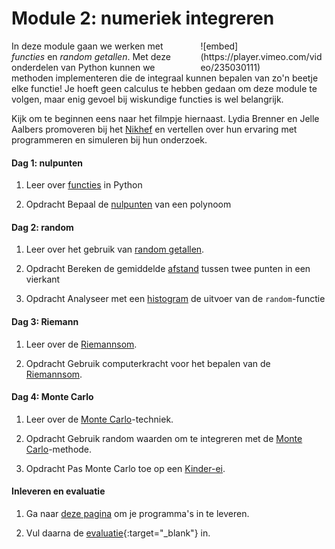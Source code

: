 # Module 2: numeriek integreren

<div style="width: 40%; float:right; margin-left: 2em;">
![embed](https://player.vimeo.com/video/235030111)
</div>

In deze module gaan we werken met *functies* en *random getallen*. Met deze onderdelen van Python kunnen we methoden implementeren die de integraal kunnen bepalen van zo'n beetje elke functie! Je hoeft geen calculus te hebben gedaan om deze module te volgen, maar enig gevoel bij wiskundige functies is wel belangrijk.

Kijk om te beginnen eens naar het filmpje hiernaast. Lydia Brenner en Jelle Aalbers promoveren bij het [Nikhef](http://www.nikhef.nl/) en vertellen over hun ervaring met programmeren en simuleren bij hun onderzoek.

#### Dag 1: nulpunten

1. Leer over [functies](/python/functies) in Python

3. <span class="label label-primary">Opdracht</span> Bepaal de [nulpunten](/integreren/nulpunten) van een polynoom

#### Dag 2: random

1. Leer over het gebruik van [random getallen](/python/random).

2. <span class="label label-primary">Opdracht</span> Bereken de gemiddelde [afstand](/integreren/afstand) tussen twee punten in een vierkant

3. <span class="label label-primary">Opdracht</span> Analyseer met een [histogram](/integreren/histogram) de uitvoer van de `random`-functie

#### Dag 3: Riemann

1. Leer over de [Riemannsom](/technieken/riemannsom).

2. <span class="label label-primary">Opdracht</span> Gebruik computerkracht voor het bepalen van de [Riemannsom](/integreren/riemann).

#### Dag 4: Monte Carlo

1. Leer over de [Monte Carlo](/technieken/monte-carlo)-techniek.

2. <span class="label label-primary">Opdracht</span> Gebruik random waarden om te integreren met de [Monte Carlo](/integreren/monte-carlo)-methode.

3. <span class="label label-primary">Opdracht</span> Pas Monte Carlo toe op een [Kinder-ei](/integreren/ei).

#### Inleveren en evaluatie

1. Ga naar [deze pagina](/integreren/submit) om je programma's in te leveren.

2. Vul daarna de [evaluatie](){:target="_blank"} in.
